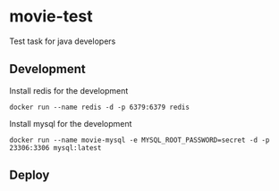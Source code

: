 # movie-test
Test task for java developers

## Development

Install redis for the development

`docker run --name redis -d -p 6379:6379 redis`

Install mysql for the development

`docker run --name movie-mysql -e MYSQL_ROOT_PASSWORD=secret -d -p 23306:3306 mysql:latest`

## Deploy